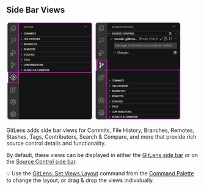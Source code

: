 ## Side Bar Views

<p float="left">
  <img src="../../images/docs/views-layout-gitlens.png" alt="GitLens Side Bar Views" width="45%" />
  <img src="../../images/docs/views-layout-scm.png" alt="Source Control Side Bar Views" width="45%" />
</p>

GitLens adds side bar views for Commits, File History, Branches, Remotes, Stashes, Tags, Contributors, Search & Compare, and more that provide rich source control details and functionality.

By default, these views can be displayed in either the [GitLens side bar](command:gitlens.views.home.focus 'Open GitLens side bar') or on the [Source Control side bar](command:workbench.scm.focus 'Open Source Control side bar').

💡 Use the [GitLens: Set Views Layout](command:gitlens.setViewsLayout) command from the [Command Palette](command:workbench.action.quickOpen?%22>GitLens%3A%20Set%20Views%20Layout%22) to change the layout, or drag & drop the views individually.
